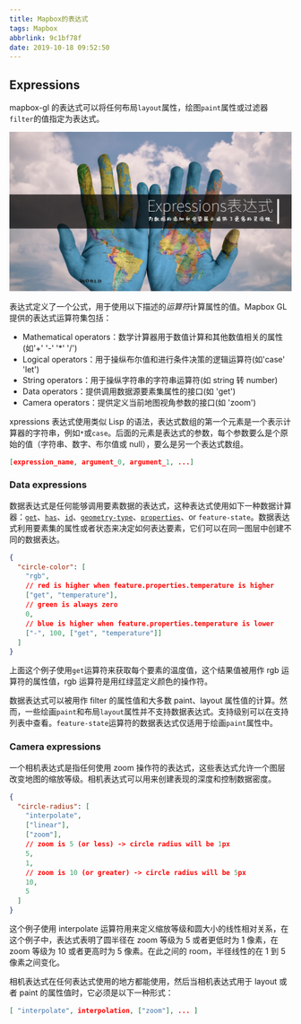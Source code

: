 ```yaml
---
title: Mapbox的表达式
tags: Mapbox
abbrlink: 9c1bf78f
date: 2019-10-18 09:52:50
---
```


## Expressions

mapbox-gl 的表达式可以将任何布局`layout`属性，绘图`paint`属性或过滤器`filter`的值指定为表达式。

![expression](Mapbox%E7%9A%84%E8%A1%A8%E8%BE%BE%E5%BC%8F/expression.jpg)

<!--more-->

表达式定义了一个公式，用于使用以下描述的*运算符*计算属性的值。Mapbox GL 提供的表达式运算符集包括：

- Mathematical operators：数学计算器用于数值计算和其他数值相关的属性(如'+' '-' '\*' '/')
- Logical operators：用于操纵布尔值和进行条件决策的逻辑运算符(如'case' 'let')
- String operators：用于操纵字符串的字符串运算符(如 string 转 number)
- Data operators：提供调用数据源要素集属性的接口(如 'get')
- Camera operators：提供定义当前地图视角参数的接口(如 'zoom')

xpressions 表达式使用类似 Lisp 的语法，表达式数组的第一个元素是一个表示计算器的字符串，例如`*`或`case`。后面的元素是表达式的参数，每个参数要么是个原始的值（字符串、数字、布尔值或 null），要么是另一个表达式数组。

```json
[expression_name, argument_0, argument_1, ...]
```

### Data expressions

数据表达式是任何能够调用要素数据的表达式，这种表达式使用如下一种数据计算器：[`get`](https://www.mapbox.com/mapbox-gl-js/style-spec#expressions-get)、[`has`](https://www.mapbox.com/mapbox-gl-js/style-spec#expressions-has)、[`id`](https://www.mapbox.com/mapbox-gl-js/style-spec#expressions-id)、[`geometry-type`](https://www.mapbox.com/mapbox-gl-js/style-spec#expressions-geometry-type)、[`properties`](https://www.mapbox.com/mapbox-gl-js/style-spec#expressions-properties)、or `feature-state`。数据表达式利用要素集的属性或者状态来决定如何表达要素，它们可以在同一图层中创建不同的数据表达。

```json
{
  "circle-color": [
    "rgb",
    // red is higher when feature.properties.temperature is higher
    ["get", "temperature"],
    // green is always zero
    0,
    // blue is higher when feature.properties.temperature is lower
    ["-", 100, ["get", "temperature"]]
  ]
}
```

上面这个例子使用`get`运算符来获取每个要素的温度值，这个结果值被用作 rgb 运算符的属性值，rgb 运算符是用红绿蓝定义颜色的操作符。

数据表达式可以被用作 filter 的属性值和大多数 paint、layout 属性值的计算。然而，一些绘画`paint`和布局`layout`属性并不支持数据表达式。支持级别可以在支持列表中查看。`feature-state`运算符的数据表达式仅适用于绘画`paint`属性中。

### Camera expressions

一个相机表达式是指任何使用 zoom 操作符的表达式，这些表达式允许一个图层改变地图的缩放等级。相机表达式可以用来创建表现的深度和控制数据密度。

```json
{
  "circle-radius": [
    "interpolate",
    ["linear"],
    ["zoom"],
    // zoom is 5 (or less) -> circle radius will be 1px
    5,
    1,
    // zoom is 10 (or greater) -> circle radius will be 5px
    10,
    5
  ]
}
```

这个例子使用 interpolate 运算符用来定义缩放等级和圆大小的线性相对关系，在这个例子中，表达式表明了圆半径在 zoom 等级为 5 或者更低时为 1 像素，在 zoom 等级为 10 或者更高时为 5 像素。在此之间的 room，半径线性的在 1 到 5 像素之间变化。

相机表达式在任何表达式使用的地方都能使用，然后当相机表达式用于 layout 或者 paint 的属性值时，它必须是以下一种形式：

```json
[ "interpolate", interpolation, ["zoom"], ... ]
```

